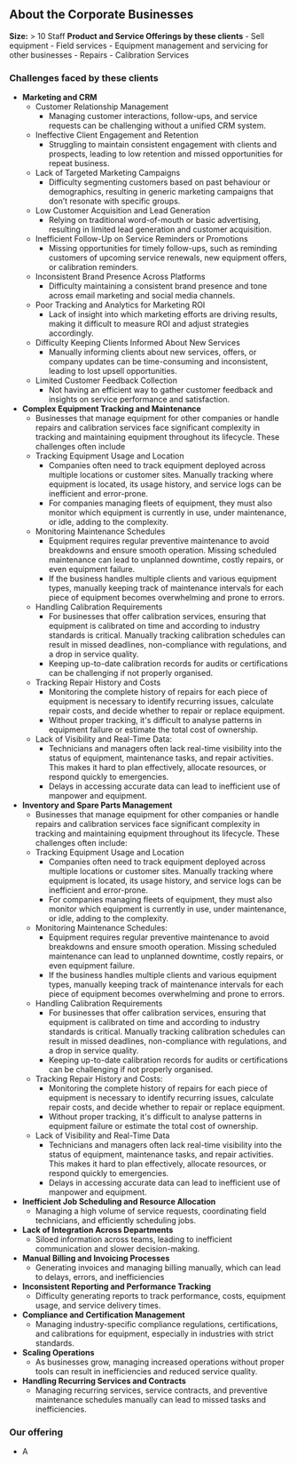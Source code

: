 ## About the Corporate Businesses
**Size:** > 10 Staff
**Product and Service Offerings by these clients**
	- Sell equipment
	- Field services
	- Equipment management and servicing for other businesses
	- Repairs
	- Calibration Services
### Challenges faced by these clients
- **Marketing and CRM**
	- Customer Relationship Management
		- Managing customer interactions, follow-ups, and service requests can be challenging without a unified CRM system.
	- Ineffective Client Engagement and Retention
		- Struggling to maintain consistent engagement with clients and prospects, leading to low retention and missed opportunities for repeat business.
	- Lack of Targeted Marketing Campaigns
		- Difficulty segmenting customers based on past behaviour or demographics, resulting in generic marketing campaigns that don’t resonate with specific groups.
	- Low Customer Acquisition and Lead Generation
		- Relying on traditional word-of-mouth or basic advertising, resulting in limited lead generation and customer acquisition.
	- Inefficient Follow-Up on Service Reminders or Promotions
		- Missing opportunities for timely follow-ups, such as reminding customers of upcoming service renewals, new equipment offers, or calibration reminders.
	- Inconsistent Brand Presence Across Platforms
		- Difficulty maintaining a consistent brand presence and tone across email marketing and social media channels.
	- Poor Tracking and Analytics for Marketing ROI
		- Lack of insight into which marketing efforts are driving results, making it difficult to measure ROI and adjust strategies accordingly.
	- Difficulty Keeping Clients Informed About New Services
		- Manually informing clients about new services, offers, or company updates can be time-consuming and inconsistent, leading to lost upsell opportunities.
	- Limited Customer Feedback Collection
		- Not having an efficient way to gather customer feedback and insights on service performance and satisfaction.
- **Complex Equipment Tracking and Maintenance**
	- Businesses that manage equipment for other companies or handle repairs and calibration services face significant complexity in tracking and maintaining equipment throughout its lifecycle. These challenges often include
	- Tracking Equipment Usage and Location
		- Companies often need to track equipment deployed across multiple locations or customer sites. Manually tracking where equipment is located, its usage history, and service logs can be inefficient and error-prone.
	    - For companies managing fleets of equipment, they must also monitor which equipment is currently in use, under maintenance, or idle, adding to the complexity.
	- Monitoring Maintenance Schedules
	    - Equipment requires regular preventive maintenance to avoid breakdowns and ensure smooth operation. Missing scheduled maintenance can lead to unplanned downtime, costly repairs, or even equipment failure.
	    - If the business handles multiple clients and various equipment types, manually keeping track of maintenance intervals for each piece of equipment becomes overwhelming and prone to errors.
	- Handling Calibration Requirements
	    - For businesses that offer calibration services, ensuring that equipment is calibrated on time and according to industry standards is critical. Manually tracking calibration schedules can result in missed deadlines, non-compliance with regulations, and a drop in service quality.
	    - Keeping up-to-date calibration records for audits or certifications can be challenging if not properly organised.
	- Tracking Repair History and Costs
	    - Monitoring the complete history of repairs for each piece of equipment is necessary to identify recurring issues, calculate repair costs, and decide whether to repair or replace equipment.
	    - Without proper tracking, it's difficult to analyse patterns in equipment failure or estimate the total cost of ownership.
	- Lack of Visibility and Real-Time Data:
	    - Technicians and managers often lack real-time visibility into the status of equipment, maintenance tasks, and repair activities. This makes it hard to plan effectively, allocate resources, or respond quickly to emergencies.
	    - Delays in accessing accurate data can lead to inefficient use of manpower and equipment.
- **Inventory and Spare Parts Management**
	- Businesses that manage equipment for other companies or handle repairs and calibration services face significant complexity in tracking and maintaining equipment throughout its lifecycle. These challenges often include:
	- Tracking Equipment Usage and Location
	    - Companies often need to track equipment deployed across multiple locations or customer sites. Manually tracking where equipment is located, its usage history, and service logs can be inefficient and error-prone.
	    - For companies managing fleets of equipment, they must also monitor which equipment is currently in use, under maintenance, or idle, adding to the complexity.
	- Monitoring Maintenance Schedules:
	    - Equipment requires regular preventive maintenance to avoid breakdowns and ensure smooth operation. Missing scheduled maintenance can lead to unplanned downtime, costly repairs, or even equipment failure.
	    - If the business handles multiple clients and various equipment types, manually keeping track of maintenance intervals for each piece of equipment becomes overwhelming and prone to errors.
	- Handling Calibration Requirements
	    - For businesses that offer calibration services, ensuring that equipment is calibrated on time and according to industry standards is critical. Manually tracking calibration schedules can result in missed deadlines, non-compliance with regulations, and a drop in service quality.
	    - Keeping up-to-date calibration records for audits or certifications can be challenging if not properly organised.
	- Tracking Repair History and Costs:
	    - Monitoring the complete history of repairs for each piece of equipment is necessary to identify recurring issues, calculate repair costs, and decide whether to repair or replace equipment.
	    - Without proper tracking, it's difficult to analyse patterns in equipment failure or estimate the total cost of ownership.
	- Lack of Visibility and Real-Time Data
	    - Technicians and managers often lack real-time visibility into the status of equipment, maintenance tasks, and repair activities. This makes it hard to plan effectively, allocate resources, or respond quickly to emergencies.
	    - Delays in accessing accurate data can lead to inefficient use of manpower and equipment.
- **Inefficient Job Scheduling and Resource Allocation** 
	- Managing a high volume of service requests, coordinating field technicians, and efficiently scheduling jobs.
- **Lack of Integration Across Departments**
	- Siloed information across teams, leading to inefficient communication and slower decision-making.
- **Manual Billing and Invoicing Processes**
	- Generating invoices and managing billing manually, which can lead to delays, errors, and inefficiencies
- **Inconsistent Reporting and Performance Tracking**
	- Difficulty generating reports to track performance, costs, equipment usage, and service delivery times.
- **Compliance and Certification Management**
	- Managing industry-specific compliance regulations, certifications, and calibrations for equipment, especially in industries with strict standards.
- **Scaling Operations**
	- As businesses grow, managing increased operations without proper tools can result in inefficiencies and reduced service quality.
- **Handling Recurring Services and Contracts**
	- Managing recurring services, service contracts, and preventive maintenance schedules manually can lead to missed tasks and inefficiencies.

### Our offering
- A 

